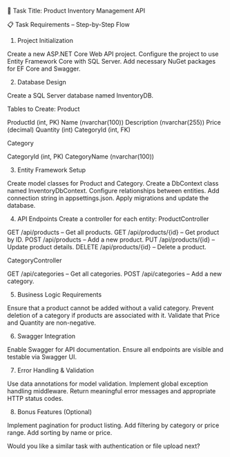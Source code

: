 🧩 Task Title: Product Inventory Management API

📋 Task Requirements – Step-by-Step Flow
1. Project Initialization

Create a new ASP.NET Core Web API project.
Configure the project to use Entity Framework Core with SQL Server.
Add necessary NuGet packages for EF Core and Swagger.


2. Database Design

Create a SQL Server database named InventoryDB.

Tables to Create:
Product

ProductId (int, PK)
Name (nvarchar(100))
Description (nvarchar(255))
Price (decimal)
Quantity (int)
CategoryId (int, FK)

Category

CategoryId (int, PK)
CategoryName (nvarchar(100))


3. Entity Framework Setup

Create model classes for Product and Category.
Create a DbContext class named InventoryDbContext.
Configure relationships between entities.
Add connection string in appsettings.json.
Apply migrations and update the database.


4. API Endpoints
Create a controller for each entity:
ProductController

GET /api/products – Get all products.
GET /api/products/{id} – Get product by ID.
POST /api/products – Add a new product.
PUT /api/products/{id} – Update product details.
DELETE /api/products/{id} – Delete a product.

CategoryController

GET /api/categories – Get all categories.
POST /api/categories – Add a new category.


5. Business Logic Requirements

Ensure that a product cannot be added without a valid category.
Prevent deletion of a category if products are associated with it.
Validate that Price and Quantity are non-negative.


6. Swagger Integration

Enable Swagger for API documentation.
Ensure all endpoints are visible and testable via Swagger UI.


7. Error Handling & Validation

Use data annotations for model validation.
Implement global exception handling middleware.
Return meaningful error messages and appropriate HTTP status codes.


8. Bonus Features (Optional)

Implement pagination for product listing.
Add filtering by category or price range.
Add sorting by name or price.


Would you like a similar task with authentication or file upload next?
